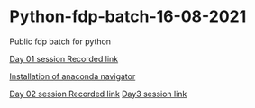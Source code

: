 # Python-fdp-batch-16-08-2021
Public fdp batch for python


[Day 01 session Recorded link](https://transcripts.gotomeeting.com/#/s/44f89ee636a07007e79c28861b42d868fe6e79f1ab85feeb21332bb0bdd3a07c)

[Installation of anaconda navigator](https://problemsolvingwithpython.com/01-Orientation/01.03-Installing-Anaconda-on-Windows/)

[Day 02 session Recorded link](https://transcripts.gotomeeting.com/#/s/9336291dc9f1e375e7c992ead7b2bd7728303d05b3533e531b7e9a048bf3e86e)
[Day3 session link](https://transcripts.gotomeeting.com/#/s/7bc64665f5e66f332268bc1ffa3c6643f3474bba6e77113511517dcff225893c)
